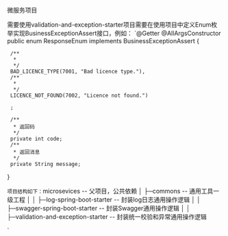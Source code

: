 微服务项目

需要使用validation-and-exception-starter项目需要在使用项目中定义Enum枚举实现BusinessExceptionAssert接口，例如：
`@Getter
 @AllArgsConstructor
 public enum ResponseEnum implements BusinessExceptionAssert {
 
     /**
      *
      */
     BAD_LICENCE_TYPE(7001, "Bad licence type."),
     /**
      *
      */
     LICENCE_NOT_FOUND(7002, "Licence not found.")
 
     ;
 
     /**
      * 返回码
      */
     private int code;
     /**
      * 返回消息
      */
     private String message;
 }
 
 `
项目结构如下：
`microsevices -- 父项目，公共依赖
 │  ├─commons -- 通用工具一级工程
 │  │  ├─log-spring-boot-starter -- 封装log日志通用操作逻辑
 │  │  ├─swagger-spring-boot-starter -- 封装Swagger通用操作逻辑 
 │  │  ├─validation-and-exception-starter -- 封装统一校验和异常通用操作逻辑 
 
 `

